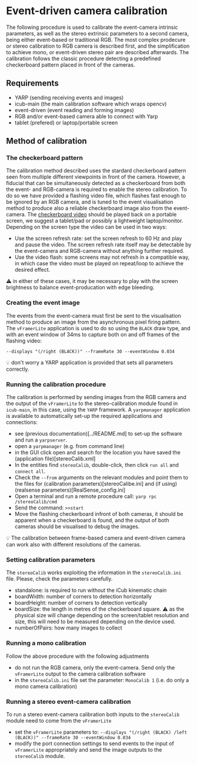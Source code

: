 # Event-driven camera calibration

The following procedure is used to calibrate the event-camera intrinsic parameters, as well as the stereo extrinsic parameters to a second camera, being either event-based or traditional RGB. The most complex prodecure or stereo calibration to RGB camera is described first, and the simplification to achieve mono, or event-driven stereo pair are described afterwards. The calibration follows the classic procedure detecting a predefined checkerboard pattern placed in front of the cameras.

## Requirements

* YARP (sending receiving events and images)
* icub-main (the main calibration software which wraps opencv)
* event-driven (event reading and forming images)
* RGB and/or event-based camera able to connect with Yarp
* tablet (prefered) or laptop/portable screen

## Method of calibration

### The checkerboard pattern

The calibration method described uses the stardard checkerboard pattern seen from multiple different viewpoints in front of the camera. However, a fiducial that can be simultaneously detected as a checkerboard from both the event- and RGB-camera is required to enable the stereo calibration. To do so we have provided a flashing video file, which flashes fast enough to be ignored by an RGB camera, and is tuned to the event visualisation method to produce also a reliable checkerboard image also from the event-camera. The [checkerboard video](video_checkerboard.mp4) should be played back on a portable screen, we suggest a tablet/pad or possibly a lightweight laptop/monitor. Depending on the screen type the video can be used in two ways:

* Use the screen refresh rate: set the screen refresh to 60 Hz and play and pause the video. The screen refresh rate itself may be detectable by the event-camera and RGB-camera without anything further required.
* Use the video flash: some screens may not refresh in a compatible way, in which case the video must be played on repeat/loop to achieve the desired effect. 

:warning: in either of these cases, it may be necessary to play with the screen brightness to balance event-producation with edge bleeding.

### Creating the event image

The events from the event-camera must first be sent to the visualisation method to produce an image from the asynchronous pixel firing pattern. The `vFramerLite` application is used to do so using the `BLACK` draw type, and with an event window of 34ms to capture both on and off frames of the flashing video:

 `--displays "(/right (BLACK))" --frameRate 30 --eventWindow 0.034`
 
:bulb: don't worry a YARP application is provided that sets all parameters correctly.

### Running the calibration procedure

The calibration is performed by sending images from the RGB camera and the output of the `vFramerLite` to the stereo-calibration module found in `icub-main`, in this case, using the `YARP` framework. A `yarpmanager` application is available to automatically set-up the required applications and connections:

* see (previous documentation)[../README.md] to set-up the software and run a `yarpserver`.
* open a `yarpmanager` (e.g. from command line)
* in the GUI click open and search for the location you have saved the (application file)[stereoCalib.xml]
* In the entities find `stereoCalib`, double-click, then click `run all` and `connect all`.
* Check the `--from` arguments on the relevant modules and point them to the files for (calibration parameters)[stereoCalibe.ini] and (if using) (realsense parameters)[RealSense_config.ini]
* Open a terminal and run a remote procedure call: `yarp rpc /stereoCalib/cmd`
* Send the command: `>>start`
* Move the flashing checkerboard infront of both cameras, it should be apparent when a checkerboard is found, and the output of both cameras should be visualised to debug the images.

:bulb: The calibration between frame-based camera and event-driven camera can work also with different resolutions of the cameras.

### Setting calibration parameters

The `stereoCalib` works exploiting the information in the `stereoCalib.ini` file. 
Please, check the parameters carefully. 

* standalone: is required to run without the iCub kinematic chain
* boardWidth: number of corners to detection horizontally
* boardHeight: number of corners to detection vertically
* boardSize: the length in metres of the checkerboard square. :warning: as the physical size will change depending on the screen/tablet resolution and size, this will need to be measured depending on the device used.
* numberOfPairs: how many images to collect

### Running a mono calibration

Follow the above procedure with the following adjustments

* do not run the RGB camera, only the event-camera. Send only the `vFramerLite` output to the camera calibration software
* in the `stereoCalib.ini` file set the parameter: `MonoCalib 1` (i.e. do only a mono camera calibration)

### Running a stereo event-camera calibration

To run a stereo event-camera calibration both inputs to the `stereoCalib` module need to come from the `vFramerLite`

* set the `vFramerLite` parameters to:  `--displays "(/right (BLACK) /left (BLACK))" --frameRate 30 --eventWindow 0.034`
* modify the port connection settings to send events to the input of `vFramerLite` appropriately and send the image outputs to the `stereoCalib` module.




